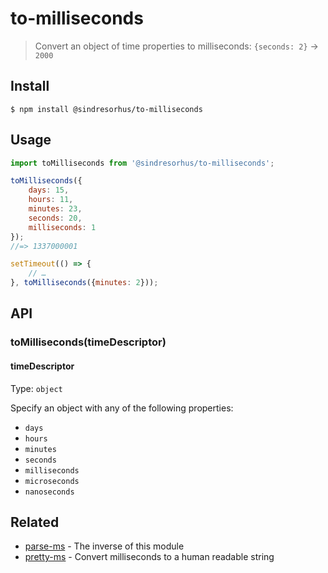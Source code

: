 # to-milliseconds

> Convert an object of time properties to milliseconds: `{seconds: 2}` → `2000`

## Install

```
$ npm install @sindresorhus/to-milliseconds
```

## Usage

```js
import toMilliseconds from '@sindresorhus/to-milliseconds';

toMilliseconds({
	days: 15,
	hours: 11,
	minutes: 23,
	seconds: 20,
	milliseconds: 1
});
//=> 1337000001

setTimeout(() => {
	// …
}, toMilliseconds({minutes: 2}));
```

## API

### toMilliseconds(timeDescriptor)

#### timeDescriptor

Type: `object`

Specify an object with any of the following properties:

- `days`
- `hours`
- `minutes`
- `seconds`
- `milliseconds`
- `microseconds`
- `nanoseconds`

## Related

- [parse-ms](https://github.com/sindresorhus/parse-ms) - The inverse of this module
- [pretty-ms](https://github.com/sindresorhus/pretty-ms) - Convert milliseconds to a human readable string
